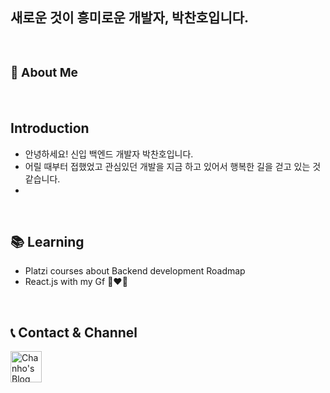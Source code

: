  <h2> 새로운 것이 흥미로운 개발자, 박찬호입니다.</h2>
 
<br>

### **<h3>:raising_hand:  About Me </h3>**
<br>

## Introduction 
 - 안녕하세요! 신입 백엔드 개발자 박찬호입니다.
 - 어릴 때부터 접했었고 관심있던 개발을 지금 하고 있어서 행복한 길을 걷고 있는 것 같습니다.
 - 

<br>

## 📚 Learning
- Platzi courses about Backend development Roadmap
- React.js with my Gf 👩‍❤️‍👨
<br>

## :telephone_receiver: Contact & Channel

<a href="https://chanho-park.tistory.com/">
  <img src="https://play-lh.googleusercontent.com/HOwb9RHtv3AsCEyB-v1ni4z1TMgjqUJRP9FWFLNVsG-D8xoxxtfjGigzudTgSs0l8_g" width="50" height="50" alt="Chanho's Blog">
</a>



